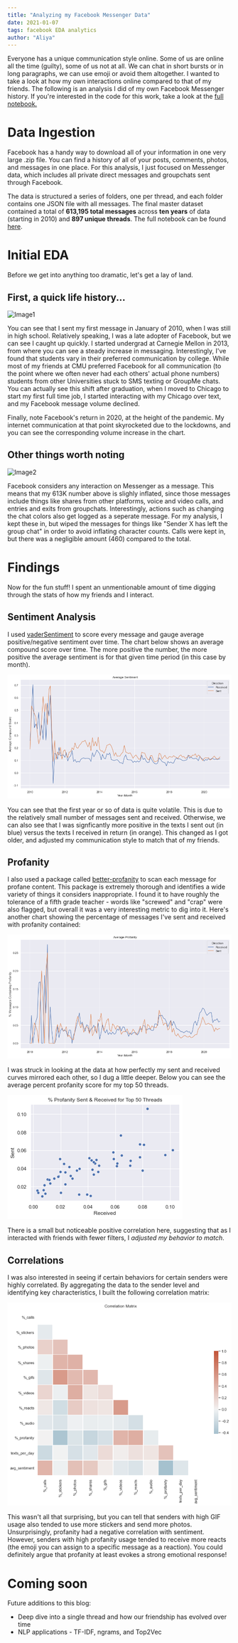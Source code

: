 ```yaml
---
title: "Analyzing my Facebook Messenger Data"
date: 2021-01-07
tags: facebook EDA analytics
author: "Aliya"
---
```


Everyone has a unique communication style online. Some of us are online all the time (guilty), some of us not at all. We can chat in short bursts or in long paragraphs, we can use emoji or avoid them altogether. I wanted to take a look at how my own interactions online compared to that of my friends. The following is an analysis I did of my own Facebook Messenger history. If you're interested in the code for this work, take a look at the [full notebook.](https://github.com/aliya-zee/facebook-analytics/blob/main/Facebook%20Analytics.ipynb)

# Data Ingestion
Facebook has a handy way to download all of your information in one very large .zip file. You can find a history of all of your posts, comments, photos, and messages in one place. For this analysis, I just focused on Messenger data, which includes all private direct messages and groupchats sent through Facebook. 

The data is structured a series of folders, one per thread, and each folder contains one JSON file with all messages. The final master dataset contained a total of **613,195 total messages** across **ten years** of data (starting in 2010) and **897 unique threads**. The full notebook can be found [here](https://github.com/aliya-zee/facebook-analytics/blob/main/Messenger%20Pre-Processing.ipynb). 

# Initial EDA
Before we get into anything too dramatic, let's get a lay of land.

## First, a quick life history...
![Image1](/2017-01-07-images/Image-1-total-messages.png)

You can see that I sent my first message in January of 2010, when I was still in high school. Relatively speaking, I was a late adopter of Facebook, but we can see I caught up quickly. I started undergrad at Carnegie Mellon in 2013, from where you can see a steady increase in messaging. Interestingly, I've found that students vary in their preferred communication by college. While most of my friends at CMU preferred Facebook for all communication (to the point where we often never had each others' actual phone numbers) students from other Universities stuck to SMS texting or GroupMe chats. You can actually see this shift after graduation, when I moved to Chicago to start my first full time job, I started interacting with my Chicago over text, and my Facebook message volume declined.

Finally, note Facebook's return in 2020, at the height of the pandemic. My internet communication at that point skyrocketed due to the lockdowns, and you can see the corresponding volume increase in the chart.

## Other things worth noting
![Image2](/2017-01-07-images/Image-2-total-messages-by-content-type.png)

Facebook considers any interaction on Messenger as a message. This means that my 613K number above is slighly inflated, since those messages include things like shares from other platforms, voice and video calls, and entries and exits from groupchats. Interestingly, actions such as changing the chat colors also get logged as a seperate message.
For my analysis, I kept these in, but wiped the messages for things like "Sender X has left the group chat" in order to avoid inflating character counts. Calls were kept in, but there was a negligible amount (460) compared to the total.

# Findings
Now for the fun stuff! I spent an unmentionable amount of time digging through the stats of how my friends and I interact. 

## Sentiment Analysis 
I used [vaderSentiment](https://pypi.org/project/vaderSentiment/) to score every message and gauge average positive/negative sentiment over time. The chart below shows an average compound score over time. The more positive the number, the more positive the average sentiment is for that given time period (in this case by month). 

![Image3](2017-01-07-images/Image-3-sentiment-scores.png)

You can see that the first year or so of data is quite volatile. This is due to the relatively small number of messages sent and received. Otherwise, we can also see that I was signficantly more positive in the texts I sent out (in blue) versus the texts I received in return (in orange). This changed as I got older, and adjusted my communication style to match that of my friends. 

## Profanity
I also used a package called [better-profanity](https://pypi.org/project/better-profanity/) to scan each message for profane content. This package is extremely thorough and identifies a wide variety of things it considers inappropriate. I found it to have roughly the tolerance of a fifth grade teacher - words like "screwed" and "crap" were also flagged, but overall it was a very interesting metric to dig into it. Here's another chart showing the percentage of messages I've sent and received with profanity contained:

![Image4](2017-01-07-images/Image-4-profanity.png)

I was struck in looking at the data at how perfectly my sent and received curves mirrored each other, so I dug a little deeper. Below you can see the average percent profanity score for my top 50 threads. 

![Image5](2017-01-07-images/Image-5-profanity-by-thread.png)

There is a small but noticeable positive correlation here, suggesting that as I interacted with friends with fewer filters, I _adjusted my behavior to match_. 

## Correlations 
I was also interested in seeing if certain behaviors for certain senders were highly correlated. By aggregating the data to the sender level and identifying key characteristics, I built the following correlation matrix:

![Image6](2017-01-07-images/Image-6-correlations.png)

This wasn't all that surprising, but you can tell that senders with high GIF usage also tended to use more stickers and send more photos. Unsurprisingly, profanity had a negative correlation with sentiment. However, senders with high profanity usage tended to receive more reacts (the emoji you can assign to a specific message as a reaction). You could definitely argue that profanity at least evokes a strong emotional response!

# Coming soon
Future additions to this blog:
* Deep dive into a single thread and how our friendship has evolved over time
* NLP applications - TF-IDF, ngrams, and Top2Vec
